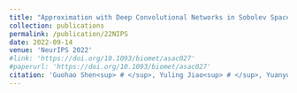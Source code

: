 ```yaml
---
title: "Approximation with Deep Convolutional Networks in Sobolev Space: with Applications to Classification"
collection: publications
permalink: /publication/22NIPS
date: 2022-09-14
venue: 'NeurIPS 2022'
#link: 'https://doi.org/10.1093/biomet/asac027'
#paperurl: 'https://doi.org/10.1093/biomet/asac027'
citation: 'Guohao Shen<sup> # </sup>, Yuling Jiao<sup> # </sup>, Yuanyuan Lin* and Jian Huang*. (2022). &quot;Approximation with Deep Convolutional Networks in Sobolev Space: with Applications to Classification. &quot; <i>NeurIPS 2022.</i>'
---
```

